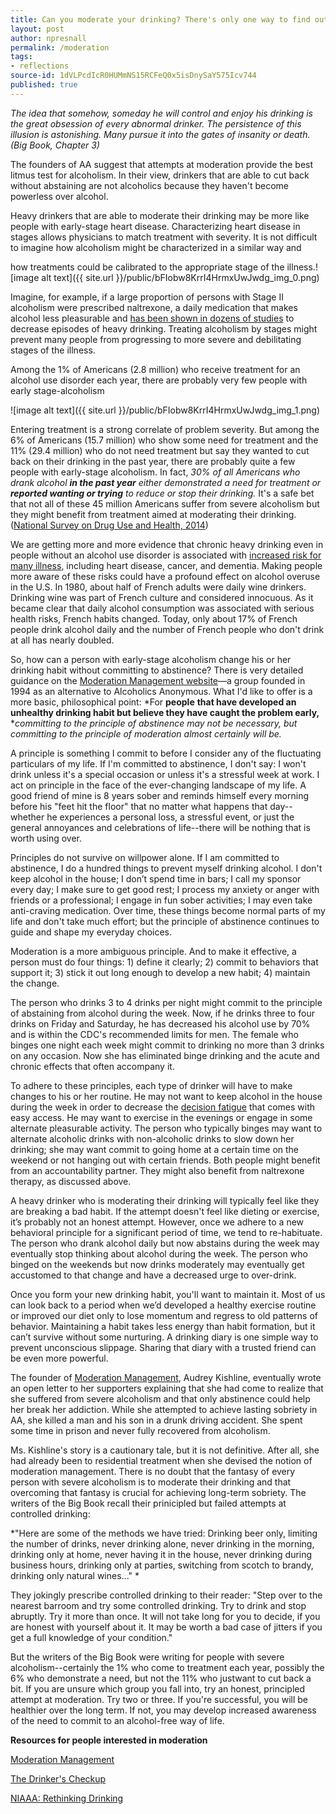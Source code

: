 ```yaml
---
title: Can you moderate your drinking? There's only one way to find out.
layout: post
author: npresnall
permalink: /moderation
tags:
- reflections
source-id: 1dVLPcdIcR0HUMmNS15RCFeQ0x5isDnySaY575Icv744
published: true
---
```

*The idea that somehow, someday he will control and enjoy his drinking is the great obsession of every abnormal drinker. The persistence of this illusion is astonishing. Many pursue it into the gates of insanity or death. (Big Book, Chapter 3)*

The founders of AA suggest that attempts at moderation provide the best litmus test for alcoholism. In their view, drinkers that are able to cut back without abstaining are not alcoholics because they haven't become powerless over alcohol.

Heavy drinkers that are able to moderate their drinking may be more like people with early-stage heart disease. Characterizing heart disease in stages allows physicians to match treatment with severity. It is not difficult to imagine how alcoholism might be characterized in a similar way and 

how treatments could be calibrated to the appropriate stage of the illness.![image alt text]({{ site.url }}/public/bFIobw8KrrI4HrmxUwJwdg_img_0.png)

Imagine, for example, if a large proportion of persons with Stage II alcoholism were prescribed naltrexone, a daily medication that makes alcohol less pleasurable and [has been shown in dozens of studies](http://www.ncbi.nlm.nih.gov/pubmed/23075288) to decrease episodes of heavy drinking. Treating alcoholism by stages might prevent many people from progressing to more severe and debilitating stages of the illness.

Among the 1% of Americans (2.8 million) who receive treatment for an alcohol use disorder each year, there are probably very few people with early stage-alcoholism

![image alt text]({{ site.url }}/public/bFIobw8KrrI4HrmxUwJwdg_img_1.png)

Entering treatment is a strong correlate of problem severity. But among the 6% of Americans (15.7 million) who show some need for treatment and the 11% (29.4 million) who do not need treatment but say they wanted to cut back on their drinking in the past year, there are probably quite a few people with early-stage alcoholism. In fact, *30% of all Americans who drank alcohol **in the past year** either demonstrated a need for treatment or **reported wanting or trying** to reduce or stop their drinking.* It's a safe bet that not all of these 45 million Americans suffer from severe alcoholism but they might benefit from treatment aimed at moderating their drinking. ([National Survey on Drug Use and Health, 2014](http://www.icpsr.umich.edu/icpsrweb/NAHDAP/studies/36361))

We are getting more and more evidence that chronic heavy drinking even in people without an alcohol use disorder is associated with [increased risk for many illness](http://pubs.niaaa.nih.gov/publications/RethinkingDrinking/Rethinking_Drinking.pdf), including heart disease, cancer, and dementia. Making people more aware of these risks could have a profound effect on alcohol overuse in the U.S. In 1980, about half of French adults were daily wine drinkers. Drinking wine was part of French culture and considered innocuous. As it became clear that daily alcohol consumption was associated with serious health risks, French habits changed. Today, only about 17% of French people drink alcohol daily and the number of French people who don't drink at all has nearly doubled.

So, how can a person with early-stage alcoholism change his or her drinking habit without committing to abstinence? There is very detailed guidance on the [Moderation Management website](http://moderation.org/)—a group founded in 1994 as an alternative to Alcoholics Anonymous. What I'd like to offer is a more basic, philosophical point: *For **people** **that have developed an unhealthy drinking habit but believe they have caught the problem early,** **committing to the principle of abstinence may not be necessary, but committing to the principle of moderation almost certainly will be.*

A principle is something I commit to before I consider any of the fluctuating particulars of my life. If I'm committed to abstinence, I don't say: I won't drink unless it's a special occasion or unless it's a stressful week at work. I act on principle in the face of the ever-changing landscape of my life. A good friend of mine is 8 years sober and reminds himself every morning before his "feet hit the floor" that no matter what happens that day--whether he experiences a personal loss, a stressful event, or just the general annoyances and celebrations of life--there will be nothing that is worth using over.

Principles do not survive on willpower alone. If I am committed to abstinence, I do a hundred things to prevent myself drinking alcohol. I don't keep alcohol in the house; I don’t spend time in bars; I call my sponsor every day; I make sure to get good rest; I process my anxiety or anger with friends or a professional; I engage in fun sober activities; I may even take anti-craving medication. Over time, these things become normal parts of my life and don't take much effort; but the principle of abstinence continues to guide and shape my everyday choices.

Moderation is a more ambiguous principle. And to make it effective, a person must do four things: 1) define it clearly; 2) commit to behaviors that support it; 3) stick it out long enough to develop a new habit; 4) maintain the change.

The person who drinks 3 to 4 drinks per night might commit to the principle of abstaining from alcohol during the week. Now, if he drinks three to four drinks on Friday and Saturday, he has decreased his alcohol use by 70% and is within the CDC's recommended limits for men. The female who binges one night each week might commit to drinking no more than 3 drinks on any occasion. Now she has eliminated binge drinking and the acute and chronic effects that often accompany it.

To adhere to these principles, each type of drinker will have to make changes to his or her routine. He may not want to keep alcohol in the house during the week in order to decrease the [decision fatigue](http://www.nytimes.com/2011/08/21/magazine/do-you-suffer-from-decision-fatigue.html?_r=0) that comes with easy access. He may want to exercise in the evenings or engage in some alternate pleasurable activity. The person who typically binges may want to alternate alcoholic drinks with non-alcoholic drinks to slow down her drinking; she may want commit to going home at a certain time on the weekend or not hanging out with certain friends. Both people might benefit from an accountability partner. They might also benefit from naltrexone therapy, as discussed above.

A heavy drinker who is moderating their drinking will typically feel like they are breaking a bad habit. If the attempt doesn't feel like dieting or exercise, it’s probably not an honest attempt. However, once we adhere to a new behavioral principle for a significant period of time, we tend to re-habituate. The person who drank alcohol daily but now abstains during the week may eventually stop thinking about alcohol during the week. The person who binged on the weekends but now drinks moderately may eventually get accustomed to that change and have a decreased urge to over-drink.

Once you form your new drinking habit, you'll want to maintain it. Most of us can look back to a period when we’d developed a healthy exercise routine or improved our diet only to lose momentum and regress to old patterns of behavior. Maintaining a habit takes less energy than habit formation, but it can’t survive without some nurturing. A drinking diary is one simple way to prevent unconscious slippage. Sharing that diary with a trusted friend can be even more powerful.

The founder of [Moderation Management](http://moderation.org/), Audrey Kishline, eventually wrote an open letter to her supporters explaining that she had come to realize that she suffered from severe alcoholism and that only abstinence could help her break her addiction. While she attempted to achieve lasting sobriety in AA, she killed a man and his son in a drunk driving accident. She spent some time in prison and never fully recovered from alcoholism.

Ms. Kishline's story is a cautionary tale, but it is not definitive. After all, she had already been to residential treatment when she devised the notion of moderation management. There is no doubt that the fantasy of every person with severe alcoholism is to moderate their drinking and that overcoming that fantasy is crucial for achieving long-term sobriety. The writers of the Big Book recall their prinicipled but failed attempts at controlled drinking: 

*"Here are some of the methods we have tried: Drinking beer only, limiting the number of drinks, never drinking alone, never drinking in the morning, drinking only at home, never having it in the house, never drinking during business hours, drinking only at parties, switching from scotch to brandy, drinking only natural wines..." *

They jokingly prescribe controlled drinking to their reader: "Step over to the nearest barroom and try some controlled drinking. Try to drink and stop abruptly. Try it more than once. It will not take long for you to decide, if you are honest with yourself about it. It may be worth a bad case of jitters if you get a full knowledge of your condition."

But the writers of the Big Book were writing for people with severe alcoholism--certainly the 1% who come to treatment each year, possibly the 6% who demonstrate a need, but not the 11% who justwant to cut back a bit. If you are unsure which group you fall into, try an honest, principled attempt at moderation. Try two or three. If you're successful, you will be healthier over the long term. If not, you may develop increased awareness of the need to commit to an alcohol-free way of life.

**Resources for ****people**** interested in moderation**

[Moderation Management](http://moderation.org)

[The Drinker's Checkup](http://www.drinkerscheckup.com/)

[NIAAA: Rethinking Drinking](http://pubs.niaaa.nih.gov/publications/RethinkingDrinking/Rethinking_Drinking.pdf)

